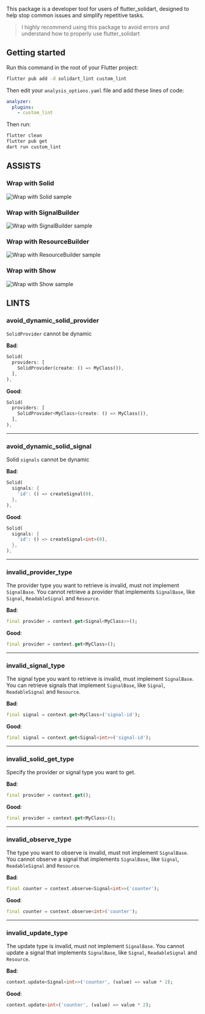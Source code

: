 This package is a developer tool for users of flutter_solidart, designed to help stop common issues and simplify repetitive tasks.

> I highly recommend using this package to avoid errors and understand how to properly use flutter_solidart

## Getting started

Run this command in the root of your Flutter project:

```sh
flutter pub add -d solidart_lint custom_lint
```

Then edit your `analysis_options.yaml` file and add these lines of code:

```yaml
analyzer:
  plugins:
    - custom_lint
```

Then run:

```sh
flutter clean
flutter pub get
dart run custom_lint
```

## ASSISTS

### Wrap with Solid

![Wrap with Solid sample](https://raw.githubusercontent.com/nank1ro/solidart/main/packages/solidart_lint/assets/wrap_with_solid.gif)

### Wrap with SignalBuilder

![Wrap with SignalBuilder sample](https://raw.githubusercontent.com/nank1ro/solidart/main/packages/solidart_lint/assets/wrap_with_signal_builder.gif)

### Wrap with ResourceBuilder

![Wrap with ResourceBuilder sample](https://raw.githubusercontent.com/nank1ro/solidart/main/packages/solidart_lint/assets/wrap_with_resource_builder.gif)

### Wrap with Show

![Wrap with Show sample](https://raw.githubusercontent.com/nank1ro/solidart/main/packages/solidart_lint/assets/wrap_with_show.gif)

## LINTS

### avoid_dynamic_solid_provider

`SolidProvider` cannot be dynamic

**Bad**:

```dart
Solid(
  providers: [
    SolidProvider(create: () => MyClass()),
  ],
),
```

**Good**:

```dart
Solid(
  providers: [
    SolidProvider<MyClass>(create: () => MyClass()),
  ],
),
```

---

### avoid_dynamic_solid_signal

Solid `signals` cannot be dynamic

**Bad**:

```dart
Solid(
  signals: {
    'id': () => createSignal(0),
  },
),
```

**Good**:

```dart
Solid(
  signals: {
    'id': () => createSignal<int>(0),
  },
),
```

---

### invalid_provider_type

The provider type you want to retrieve is invalid, must not implement `SignalBase`.
You cannot retrieve a provider that implements `SignalBase`, like `Signal`, `ReadableSignal` and `Resource`.

**Bad**:

```dart
final provider = context.get<Signal<MyClass>>();
```

**Good**:

```dart
final provider = context.get<MyClass>();
```

---

### invalid_signal_type

The signal type you want to retrieve is invalid, must implement `SignalBase`.
You can retrieve signals that implement `SignalBase`, like `Signal`, `ReadableSignal` and `Resource`.

**Bad**:

```dart
final signal = context.get<MyClass>('signal-id');
```

**Good**:

```dart
final signal = context.get<Signal<int>>('signal-id');
```

---

### invalid_solid_get_type

Specify the provider or signal type you want to get.

**Bad**:

```dart
final provider = context.get();
```

**Good**:

```dart
final provider = context.get<MyClass>();
```

---

### invalid_observe_type

The type you want to observe is invalid, must not implement `SignalBase`.
You cannot observe a signal that implements `SignalBase`, like `Signal`, `ReadableSignal` and `Resource`.

**Bad**:

```dart
final counter = context.observe<Signal<int>>('counter');
```

**Good**:

```dart
final counter = context.observe<int>('counter');
```

---

### invalid_update_type

The update type is invalid, must not implement `SignalBase`.
You cannot update a signal that implements `SignalBase`, like `Signal`, `ReadableSignal` and `Resource`.

**Bad**:

```dart
context.update<Signal<int>>('counter', (value) => value * 2);
```

**Good**:

```dart
context.update<int>('counter', (value) => value * 2);
```
